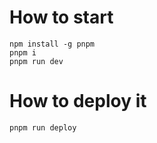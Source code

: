 

# How to start
```
npm install -g pnpm
pnpm i
pnpm run dev
```


# How to deploy it
```
pnpm run deploy
```

